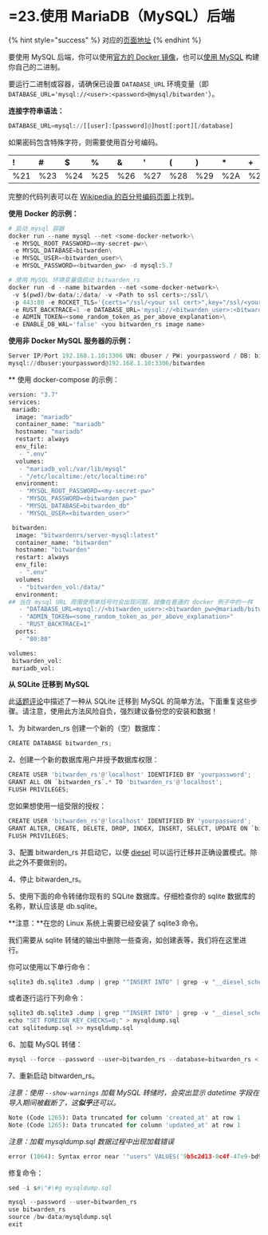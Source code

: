 # =23.使用 MariaDB（MySQL）后端

{% hint style="success" %}
对应的[页面地址](https://github.com/dani-garcia/bitwarden_rs/wiki/Using-the-MySQL-Backend)
{% endhint %}

要使用 MySQL 后端，你可以使用[官方的 Docker 镜像](https://hub.docker.com/r/bitwardenrs/server-mysql)，也可以[使用 MySQL](../deployment/building-binary.md#mysql-backend) 构建你自己的二进制。

要运行二进制或容器，请确保已设置 `DATABASE_URL` 环境变量（即 `DATABASE_URL='mysql://<user>:<password>@mysql/bitwarden'`）。

**连接字符串语法：**

```python
DATABASE_URL=mysql://[[user]:[password]@]host[:port][/database]
```

如果密码包含特殊字符，则需要使用百分号编码。

| ! | \# | $ | % | & | ' | \( | \) | \* | + | , | / | : | ; | = | ? | @ | \[ | \] |
| :--- | :--- | :--- | :--- | :--- | :--- | :--- | :--- | :--- | :--- | :--- | :--- | :--- | :--- | :--- | :--- | :--- | :--- | :--- |
| %21 | %23 | %24 | %25 | %26 | %27 | %28 | %29 | %2A | %2B | %2C | %2F | %3A | %3B | %3D | %3F | %40 | %5B | %5D |

完整的代码列表可以在 [Wikipedia 的百分号编码页面](https://zh.wikipedia.org/wiki/%E7%99%BE%E5%88%86%E5%8F%B7%E7%BC%96%E7%A0%81)上找到。

**使用** **Docker** **的示例：**

```python
# 启动 mysql 容器
docker run --name mysql --net <some-docker-network>\
 -e MYSQL_ROOT_PASSWORD=<my-secret-pw>\
 -e MYSQL_DATABASE=bitwarden\
 -e MYSQL_USER=<bitwarden_user>\
 -e MYSQL_PASSWORD=<bitwarden_pw> -d mysql:5.7

# 使用 MySQL 环境变量值启动 bitwarden_rs
docker run -d --name bitwarden --net <some-docker-network>\
 -v $(pwd)/bw-data/:/data/ -v <Path to ssl certs>:/ssl/\
 -p 443:80 -e ROCKET_TLS='{certs="/ssl/<your ssl cert>",key="/ssl/<your ssl key>"}'\
 -e RUST_BACKTRACE=1 -e DATABASE_URL='mysql://<bitwarden_user>:<bitwarden_pw>@mysql/bitwarden'\
 -e ADMIN_TOKEN=<some_random_token_as_per_above_explanation>\
 -e ENABLE_DB_WAL='false' <you bitwarden_rs image name>
```

**使用非** **Docker MySQL** **服务器的示例：**

```python
Server IP/Port 192.168.1.10:3306 UN: dbuser / PW: yourpassword / DB: bitwarden
mysql://dbuser:yourpassword@192.168.1.10:3306/bitwarden
```

\*\* 使用 docker-compose 的示例：

```python
version: "3.7"
services:
 mariadb:
  image: "mariadb"
  container_name: "mariadb"
  hostname: "mariadb"
  restart: always
  env_file:
   - ".env"
  volumes:
   - "mariadb_vol:/var/lib/mysql"
   - "/etc/localtime:/etc/localtime:ro"
  environment:
   - "MYSQL_ROOT_PASSWORD=<my-secret-pw>"
   - "MYSQL_PASSWORD=<bitwarden_pw>"
   - "MYSQL_DATABASE=bitwarden_db"
   - "MYSQL_USER=<bitwarden_user>"

 bitwarden:
  image: "bitwardenrs/server-mysql:latest"
  container_name: "bitwarden"
  hostname: "bitwarden"
  restart: always
  env_file:
   - ".env"
  volumes:
   - "bitwarden_vol:/data/"
  environment:
## 当在 mysql URL 周围使用单括号时会出现问题，就像在普通的 docker 例子中的一样
   - "DATABASE_URL=mysql://<bitwarden_user>:<bitwarden_pw>@mariadb/bitwarden_db"
   - "ADMIN_TOKEN=<some_random_token_as_per_above_explanation>"
   - "RUST_BACKTRACE=1"
  ports:
   - "80:80"

volumes:
 bitwarden_vol:
 mariadb_vol:
```

**从** **SQLite** **迁移到** **MySQL**

此[话题评论](https://github.com/dani-garcia/bitwarden_rs/issues/497#issuecomment-511827057)中描述了一种从 SQLite 迁移到 MySQL 的简单方法。下面重复这些步骤。请注意，使用此方法风险自负，强烈建议备份您的安装和数据！

1、为 bitwarden\_rs 创建一个新的（空）数据库： 

```python
CREATE DATABASE bitwarden_rs;
```

2、创建一个新的数据库用户并授予数据库权限：

```python
CREATE USER 'bitwarden_rs'@'localhost' IDENTIFIED BY 'yourpassword';
GRANT ALL ON `bitwarden_rs`.* TO 'bitwarden_rs'@'localhost';
FLUSH PRIVILEGES;
```

您如果想使用一组受限的授权：

```python
CREATE USER 'bitwarden_rs'@'localhost' IDENTIFIED BY 'yourpassword';
GRANT ALTER, CREATE, DELETE, DROP, INDEX, INSERT, SELECT, UPDATE ON `bitwarden_rs`.* TO 'bitwarden_rs'@'localhost';
FLUSH PRIVILEGES;
```

3、配置 bitwarden\_rs 并启动它，以便 [diesel](http://diesel.rs/) 可以运行迁移并正确设置模式。除此之外不要做别的。

4、停止 bitwarden\_rs。

5、使用下面的命令转储你现有的 SQLite 数据库。仔细检查你的 sqlite 数据库的名称，默认应该是 db.sqlite。

**注意：**在您的 Linux 系统上需要已经安装了 sqlite3 命令。

我们需要从 sqlite 转储的输出中删除一些查询，如创建表等，我们将在这里进行。

你可以使用以下单行命令：

```python
sqlite3 db.sqlite3 .dump | grep "^INSERT INTO" | grep -v "__diesel_schema_migrations" > sqlitedump.sql ; echo -ne "SET FOREIGN_KEY_CHECKS=0;\n$(cat sqlitedump.sql)" > mysqldump.sql
```

或者逐行运行下列命令：

```python
sqlite3 db.sqlite3 .dump | grep "^INSERT INTO" | grep -v "__diesel_schema_migrations" > sqlitedump.sql
echo "SET FOREIGN_KEY_CHECKS=0;" > mysqldump.sql
cat sqlitedump.sql >> mysqldump.sql
```

6、加载 MySQL 转储：

```python
mysql --force --password --user=bitwarden_rs --database=bitwarden_rs < mysqldump.sql
```

7、重新启动 bitwarden\_rs。

_注意：使用_ _`--show-warnings`_ _加载_ _MySQL_ _转储时，会突出显示 datetime_ _字段在导入期间被截断了，这**似乎**还可以。_

```python
Note (Code 1265): Data truncated for column 'created_at' at row 1
Note (Code 1265): Data truncated for column 'updated_at' at row 1
```

_注意：加载 mysqldump.sql 数据过程中出现加载错误_

```python
error (1064): Syntax error near '"users" VALUES('9b5c2d13-8c4f-47e9-bd94-f0d7036ff581'*********)
```

修复命令：

```python
sed -i s#\"#\#g mysqldump.sql
```

```python
mysql --password --user=bitwarden_rs
use bitwarden_rs
source /bw-data/mysqldump.sql
exit
```


